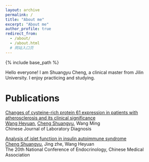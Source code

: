 ```yaml
---
layout: archive
permalink: /
title: "About me"
excerpt: "About me"
author_profile: true
redirect_from: 
  - /about/
  - /about.html
  # 网站入口页
---
```


{% include base_path %}

Hello everyone!
I am Shuangyu Cheng, a clinical master from Jilin University. I enjoy practicing and studying.

# Publications
[Changes of cysteine-rich protein 61 expression in patients with atherosclerosis and its clinical significance](http://chengsy11.github.io/files/paper1.pdf)
<br>  <u>Wang Heyuan</u>, <u>Cheng Shuangyu</u>,  Wang Ming  
Chinese Journal of Laboratory Diagnosis

[Analysis of islet function in insulin autoimmune syndrome](http://chengsy11.github.io/files/poster.jpeg)
<br>  <u>Cheng Shuangyu</u>, Jing zhe, Wang Heyuan  
The 20th National Conference of Endocrinology, Chinese Medical Association
